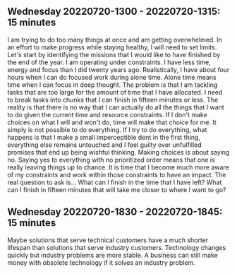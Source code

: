 ## Wednesday 20220720-1300 - 20220720-1315: 15 minutes

I am trying to do too many things at once and am getting overwhelmed. In an effort to make progress while staying healthy, I will need to set limits. Let's start by identifying the missions that I would like to have finished by the end of the year. I am operating under constraints. I have less time, energy and focus than I did twenty years ago. Realistically, I have about four hours when I can do focused work during alone time. Alone time means time when I can focus in deep thought. The problem is that I am tackling tasks that are too large for the amount of time that I have allocated. I need to break tasks into chunks that I can finish in fifteen minutes or less. The reality is that there is no way that I can actually do all the things that I want to do given the current time and resource constraints. If I don't make choices on what I will and won't do, time will make that choice for me. It simply is not possible to do everything. If I try to do everything, what happens is that I make a small imperceptible dent in the first thing, everything else remains untouched and I feel guilty over unfulfilled promises that end up being wishful thinking. Making choices is about saying no. Saying yes to everything with no prioritized order means that one is really leaving things up to chance. It is time that I become much more aware of my constraints and work within those constraints to have an impact. The real question to ask is... What can I finish in the time that I have left? What can I finish in fifteen minutes that will take me closer to where I want to go?

## Wednesday 20220720-1830 - 20220720-1845: 15 minutes

Maybe solutions that serve technical customers have a much shorter lifespan than solutions that serve industry customers. Technology changes quickly but industry problems are more stable. A business can still make money with obsolete technology if it solves an industry problem.
